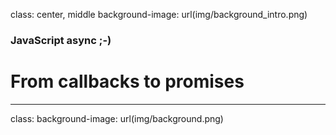 class: center, middle
background-image: url(img/background_intro.png)

### JavaScript async ;-)
# From callbacks to promises

---
class:
background-image: url(img/background.png)
